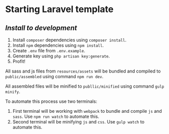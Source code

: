 # Starting Laravel template
## *Install to development*
1. Install `composer` dependencies using `composer install`.
2. Install `npm` dependencies using `npm install`.
3. Create `.env` file from `.env.example`.
4. Generate key using `php artisan key:generate`.
5. Profit!

All sass and js files from `resources/assets` will be bundled and compiled to 
`public/assembled` using command `npm run dev`.

All assembled files will be minified to `publlic/minified`
using command `gulp minify`.

To automate this process use two terminals:
1. First terminal will be working with `webpack` to bundle
and compile `js` and `sass`. Use `npm run watch` to automate this.
2. Second terminal will be minifying `js` and `css`. 
Use `gulp watch` to automate this.

